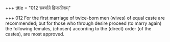+++
title = "012 सवर्णाग्रे द्विजातीनाम्"

+++
012	For the first marriage of twice-born men (wives) of equal caste are recommended; but for those who through desire proceed (to marry again) the following females, (chosen) according to the (direct) order (of the castes), are most approved.